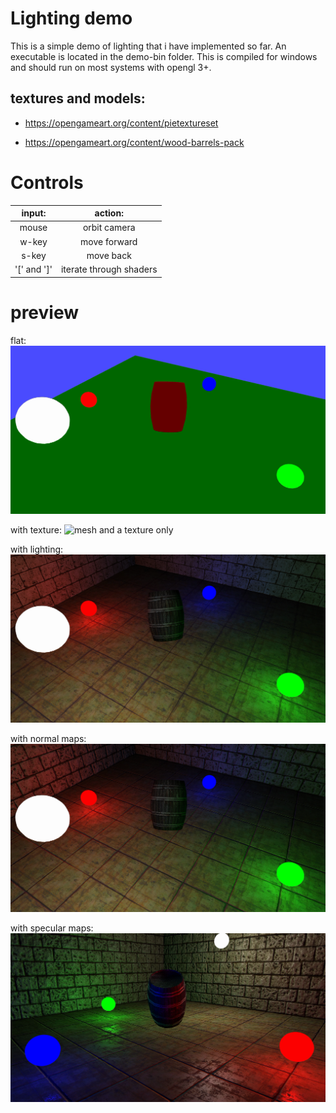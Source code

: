 # Lighting demo

This is a simple demo of lighting that i have implemented so far.
An executable is located in the demo-bin folder.
This is compiled for windows and should run on most systems with opengl 3+.

## textures and models:

* https://opengameart.org/content/pietextureset

* https://opengameart.org/content/wood-barrels-pack

# Controls

|    input:   |         action:         |
|:-----------:|:-----------------------:|
|    mouse    |       orbit camera      |
|    w-key    |       move forward      |
|    s-key    |        move back        |
| '[' and ']' | iterate through shaders |

# preview

flat:
![mesh and a color only](color.png)

with texture:
![mesh and a texture only](texture.png)

with lighting:
![mesh, texture, and lighting](t-with-light.png)

with normal maps:
![mesh,texture,light with normal map](t-with-light-and-norm.png)

with specular maps:
![mesh,texture,light with normal and specular map](t-light-norm-spec.png)
